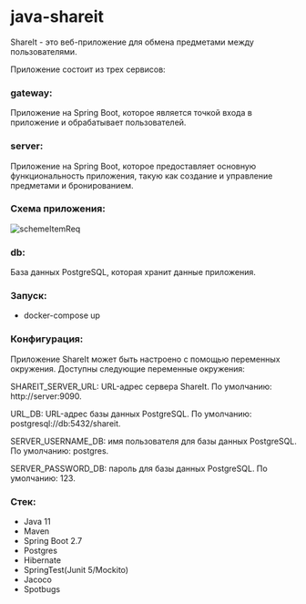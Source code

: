 # java-shareit
ShareIt - это веб-приложение для обмена предметами между пользователями. 


Приложение состоит из трех сервисов:

### gateway: 
Приложение на Spring Boot, которое является точкой входа в приложение и обрабатывает пользователей.

### server: 
Приложение на Spring Boot, которое предоставляет основную функциональность приложения, такую как создание и управление предметами и бронированием.
### Схема приложения:
![schemeItemReq](https://github.com/moongrail/java-shareit/assets/97224620/f2e9ffa8-40fe-4c86-b4d2-818d6341ee2b)

### db:
База данных PostgreSQL, которая хранит данные приложения.
### Запуск:
- docker-compose up
### Конфигурация:
Приложение ShareIt может быть настроено с помощью переменных окружения. Доступны следующие переменные окружения:

SHAREIT_SERVER_URL: URL-адрес сервера ShareIt. По умолчанию: http://server:9090.

URL_DB: URL-адрес базы данных PostgreSQL. По умолчанию: postgresql://db:5432/shareit.

SERVER_USERNAME_DB: имя пользователя для базы данных PostgreSQL. По умолчанию: postgres.

SERVER_PASSWORD_DB: пароль для базы данных PostgreSQL. По умолчанию: 123.

### Стек:
- Java 11
- Maven
- Spring Boot 2.7
- Postgres
- Hibernate
- SpringTest(Junit 5/Mockito)
- Jacoco
- Spotbugs
